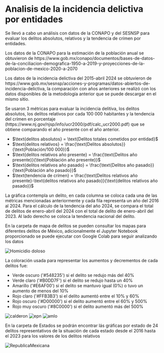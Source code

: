# Analisis de la incidencia delictiva por entidades
<p>Se llevó a cabo un análisis con datos de la CONAPO y del SESNSP para evaluar los delitos absolutos, relativos y la tendencia de crímen por entidades.</p>
<p>Los datos de la CONAPO para la estimación de la población anual se obtuvieron de https://www.gob.mx/conapo/documentos/bases-de-datos-de-la-conciliacion-demografica-1950-a-2019-y-proyecciones-de-la-poblacion-de-mexico-2020-a-2070</p>
<p>Los datos de la incidencia delictiva del 2015-abril 2024 se obtuvieron de https://www.gob.mx/sesnsp/acciones-y-programas/datos-abiertos-de-incidencia-delictiva, la comparación con años anteriores se realizó con los datos disponibles de la metodología anterior que se puede descargar en el mismo sitio.</p>

<p>Se usaron 3 métricas para evaluar la incidencia delitiva, los delitos absolutos, los delitos relativos por cada 100 000 habitantes y la tendencia del crímen en porcentaje (https://www.nj.gov/njsp/info/ucr2000/pdf/calc_ucr2000.pdf) que se obtiene comparando el año presente con el año anterior. </p>

<ul>
<li>$\text{delitos absolutos} = \text{Delitos totales cometidos por entidad}$</li>
<li>$\text{delitos relativos} = \frac{\text{Delitos absolutos}}{\text{Población/100 000}}$</li>
<li>$\text{delitos relativos año presente} = \frac{\text{Delitos año presente}}{\text{Población año presente}}$</li>
<li>$\text{delitos relativos año pasado} = \frac{\text{Delitos año pasado}}{\text{Población año pasado}}$</li>
<li>$\text{tendencia de crímen} = \frac{\text{Delitos relativos año presente}-\text{delitos relativos año pasado}}{\text{delitos relativos año pasado}}$</li>
</ul>
<p>La gráfica contempla un delito, en cada columna se coloca cada una de las métricas mencionadas anteriormente y cada fila representa un año del 2016 al 2024. Para el cálculo de la tendencia del año 2024, se compara el total de delitos de enero-abril del 2024 con el total de delito de enero-abril del 2023. Al lado derecho se coloca la tendencia nacional del delito.</p>

<p>En la carpeta de mapa de delitos se pueden consultar los mapas para diferentes delitos de México, adicionalmente el Jupyter Notebook proporcionado se puede ejecutar con Google Colab para seguir analizando los datos</p>

![Homicidio doloso](https://github.com/DiegoVillatoro/analisis-incidencia-delictiva-por-entidades/assets/45828192/dbde410c-cb04-477d-bd55-aad531668e35)

<p>La coloración usada para representar los aumentos y decrementos de cada delitos fue:</p>

<ul>
<li>Verde oscuro ('#548235') si el delito se redujo más del 40%</li>
<li>Verde claro ('#B0DD7F') si el delito se redujo hasta un 40%</li>
<li>Amarillo ('#E6AF00') si el delito se mantuvo igual (0%) o tuvo un aumento de menos del 10%</li>
<li>Rojo claro ('#FFB3B3') si el delito aumentó entre el 10% y 60%</li>
<li>Rojo oscuro ('#D00000') si el delito aumentó entre el 60% y 500%</li>
<li>Rojo muy oscuro ('#8C0000') si el delito aumentó más del 500%</li>
</ul>

![calderon](https://github.com/DiegoVillatoro/analisis-incidencia-delictiva-por-entidades/assets/45828192/f9cce135-aa14-4c46-a112-dc34813a2687)
![epn](https://github.com/DiegoVillatoro/analisis-incidencia-delictiva-por-entidades/assets/45828192/a25868ad-cc92-4828-9f25-c5053580f8c9)
![amlo](https://github.com/DiegoVillatoro/analisis-incidencia-delictiva-por-entidades/assets/45828192/8843289f-874f-4438-846f-3900a43654be)

En la carpeta de Estados se podrán encontrar lás gráficas por estado de 24 delitos representativos de la situación de cada estado desde el 2016 hasta el 2023 para los valores de los delitos relativos

![RepublicaMexicana](https://github.com/DiegoVillatoro/analisis-incidencia-delictiva-por-entidades/assets/45828192/71b3bf01-bee0-4344-a088-25e90ac8d2f8)

